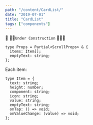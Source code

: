 ```yaml
---
path: "/content/CardList/"
date: "2019-07-01"
title: "CardList"
tags: ["components"]
---
```


🚧 👷‍♂️`Under Construction` 👷‍♀️🚧

```tsx
type Props = Partial<ScrollProps> & {
  items: Item[];
  emptyText: string;
};
```

Each item:

```tsx
type Item = {
  text: string;
  height: number;
  component: string;
  icon: string;
  value: string;
  emptyText: string;
  onTap: () => void;
  onValueChange: (value) => void;
};
```
